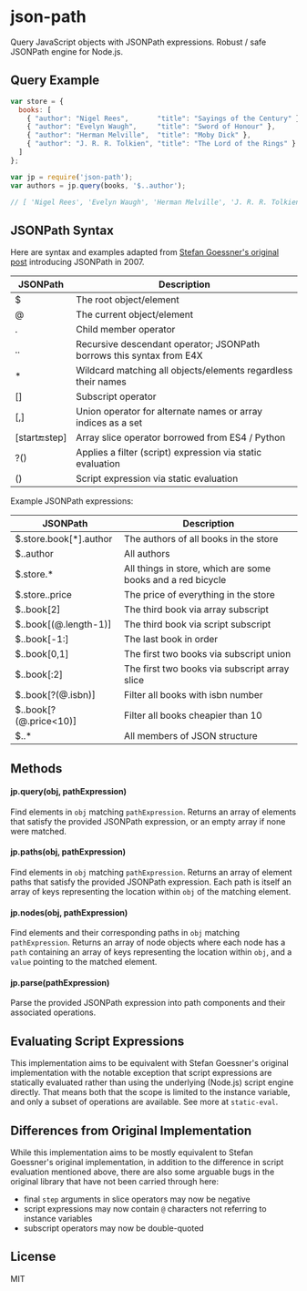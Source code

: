 # json-path

Query JavaScript objects with JSONPath expressions.  Robust / safe JSONPath engine for Node.js.


## Query Example

```javascript
var store = {
  books: [
    { "author": "Nigel Rees",       "title": "Sayings of the Century" },
    { "author": "Evelyn Waugh",     "title": "Sword of Honour" },
    { "author": "Herman Melville",  "title": "Moby Dick" },
    { "author": "J. R. R. Tolkien", "title": "The Lord of the Rings" }
  ]
};

var jp = require('json-path');
var authors = jp.query(books, '$..author');

// [ 'Nigel Rees', 'Evelyn Waugh', 'Herman Melville', 'J. R. R. Tolkien' ]
```

## JSONPath Syntax

Here are syntax and examples adapted from [Stefan Goessner's original post](http://goessner.net/articles/JsonPath/) introducing JSONPath in 2007.

JSONPath         | Description
-----------------|------------
$                | The root object/element
@                | The current object/element
.                | Child member operator
..	         | Recursive descendant operator; JSONPath borrows this syntax from E4X
\*	         | Wildcard matching all objects/elements regardless their names
[]	         | Subscript operator
[,]	         | Union operator for alternate names or array indices as a set
[start:end:step] | Array slice operator borrowed from ES4 / Python
?()              | Applies a filter (script) expression via static evaluation
()	         | Script expression via static evaluation 

Example JSONPath expressions:

JSONPath                      | Description
------------------------------|------------
$.store.book[\*].author       | The authors of all books in the store
$..author                     | All authors
$.store.\*                    | All things in store, which are some books and a red bicycle
$.store..price                | The price of everything in the store
$..book[2]                    | The third book via array subscript
$..book[(@.length-1)]         | The third book via script subscript
$..book[-1:]                  | The last book in order
$..book[0,1]                  | The first two books via subscript union
$..book[:2]                   | The first two books via subscript array slice
$..book[?(@.isbn)]            | Filter all books with isbn number
$..book[?(@.price<10)]        | Filter all books cheapier than 10
$..\*                         | All members of JSON structure

## Methods

#### jp.query(obj, pathExpression)

Find elements in `obj` matching `pathExpression`.  Returns an array of elements that satisfy the provided JSONPath expression, or an empty array if none were matched.

#### jp.paths(obj, pathExpression)

Find elements in `obj` matching `pathExpression`.  Returns an array of element paths that satisfy the provided JSONPath expression. Each path is itself an array of keys representing the location within `obj` of the matching element.

#### jp.nodes(obj, pathExpression)

Find elements and their corresponding paths in `obj` matching `pathExpression`.  Returns an array of node objects where each node has a `path` containing an array of keys representing the location within `obj`, and a `value` pointing to the matched element.

#### jp.parse(pathExpression)

Parse the provided JSONPath expression into path components and their associated operations.

## Evaluating Script Expressions

This implementation aims to be equivalent with Stefan Goessner's original implementation with the notable exception that script expressions are statically evaluated rather than using the underlying (Node.js) script engine directly.  That means both that the scope is limited to the instance variable, and only a subset of operations are available.  See more at `static-eval`.

 
## Differences from Original Implementation

While this implementation aims to be mostly equivalent to Stefan Goessner's original implementation, in addition to the difference in script evaluation mentioned above, there are also some arguable bugs in the original library that have not been carried through here:

- final `step` arguments in slice operators may now be negative
- script expressions may now contain `@` characters not referring to instance variables
- subscript operators may now be double-quoted


## License

MIT

